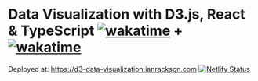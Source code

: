 # Data Visualization with D3.js, React & TypeScript [![wakatime](https://wakatime.com/badge/github/irackson/beertrends-d3-react.svg)](https://wakatime.com/badge/github/irackson/beertrends-d3-react) + [![wakatime](https://wakatime.com/badge/github/irackson/d3-data-visualization.svg)](https://wakatime.com/badge/github/irackson/d3-data-visualization)

Deployed at: <https://d3-data-visualization.ianrackson.com> [![Netlify Status](https://api.netlify.com/api/v1/badges/1797b1cf-9dea-4ee2-ae50-f544a244eb4a/deploy-status)](https://app.netlify.com/sites/elastic-yalow-cf01f5/deploys)
